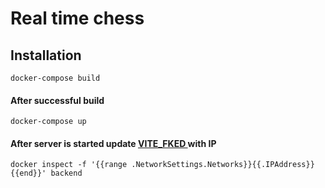 # Real time chess

## Installation
```
docker-compose build
```
#### After successful build 

```
docker-compose up
```
#### After server is started update  [ VITE_FKED  ](chess-front/.env)  with IP
```
docker inspect -f '{{range .NetworkSettings.Networks}}{{.IPAddress}}{{end}}' backend
```

